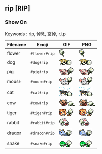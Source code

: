 ## rip [RIP]

### Show On
Keywords : rip, 悼念, 哀悼, r.i.p

| Filename | Emoji | GIF | PNG |
| --- | --- | --- | --- |
| flower | `#flower#rip` | ![flower](../../assets/ios/faces/rip/flower.gif) | ![flower](../../assets/ios/faces_png/rip/flower.png) |
| dog | `#dog#rip` | ![dog](../../assets/ios/faces/rip/dog.gif) | ![dog](../../assets/ios/faces_png/rip/dog.png) |
| pig | `#pig#rip` | ![pig](../../assets/ios/faces/rip/pig.gif) | ![pig](../../assets/ios/faces_png/rip/pig.png) |
| mouse | `#mouse#rip` | ![mouse](../../assets/ios/faces/rip/mouse.gif) | ![mouse](../../assets/ios/faces_png/rip/mouse.png) |
| cat | `#cat#rip` | ![cat](../../assets/ios/faces/rip/cat.gif) | ![cat](../../assets/ios/faces_png/rip/cat.png) |
| cow | `#cow#rip` | ![cow](../../assets/ios/faces/rip/cow.gif) | ![cow](../../assets/ios/faces_png/rip/cow.png) |
| tiger | `#tiger#rip` | ![tiger](../../assets/ios/faces/rip/tiger.gif) | ![tiger](../../assets/ios/faces_png/rip/tiger.png) |
| rabbit | `#rabbit#rip` | ![rabbit](../../assets/ios/faces/rip/rabbit.gif) | ![rabbit](../../assets/ios/faces_png/rip/rabbit.png) |
| dragon | `#dragon#rip` | ![dragon](../../assets/ios/faces/rip/dragon.gif) | ![dragon](../../assets/ios/faces_png/rip/dragon.png) |
| snake | `#snake#rip` | ![snake](../../assets/ios/faces/rip/snake.gif) | ![snake](../../assets/ios/faces_png/rip/snake.png) |

